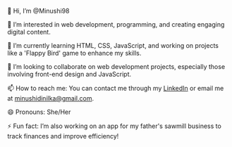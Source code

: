 👋 Hi, I’m @Minushi98

👀 I’m interested in web development, programming, and creating engaging digital content.

🌱 I’m currently learning HTML, CSS, JavaScript, and working on projects like a 'Flappy Bird' game to enhance my skills.

💞️ I’m looking to collaborate on web development projects, especially those involving front-end design and JavaScript.

📫 How to reach me: You can contact me through my [LinkedIn](https://www.linkedin.com/in/minushi-hewapaththinige-860227286/?original_referer=https%3A%2F%2Fntp.msn.com%2F) or email me at minushidinilka@gmail.com.

😄 Pronouns: She/Her

⚡ Fun fact: I’m also working on an app for my father's sawmill business to track finances and improve efficiency!

<!---
Minushi98/Minushi98 is a ✨ special ✨ repository because its `README.md` (this file) appears on your GitHub profile.
You can click the Preview link to take a look at your changes.
--->
